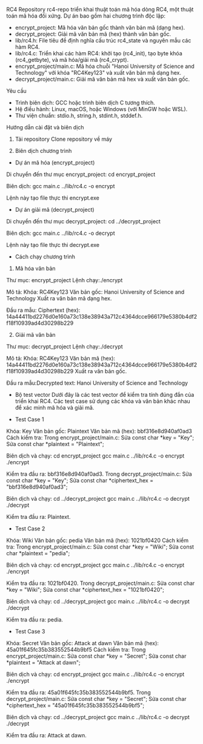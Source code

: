 RC4
Repository rc4-repo triển khai thuật toán mã hóa dòng RC4, một thuật toán mã hóa đối xứng. Dự án bao gồm hai chương trình độc lập:

- encrypt_project: Mã hóa văn bản gốc thành văn bản mã (dạng hex).
- decrypt_project: Giải mã văn bản mã (hex) thành văn bản gốc.
- lib/rc4.h: File tiêu đề định nghĩa cấu trúc rc4_state và nguyên mẫu các hàm RC4.
- lib/rc4.c: Triển khai các hàm RC4: khởi tạo (rc4_init), tạo byte khóa (rc4_getbyte), và mã hóa/giải mã (rc4_crypt).
- encrypt_project/main.c: Mã hóa chuỗi "Hanoi University of Science and Technology" với khóa "RC4Key123" và xuất văn bản mã dạng hex.
- decrypt_project/main.c: Giải mã văn bản mã hex và xuất văn bản gốc.

Yêu cầu

- Trình biên dịch: GCC hoặc trình biên dịch C tương thích.
- Hệ điều hành: Linux, macOS, hoặc Windows (với MinGW hoặc WSL).
- Thư viện chuẩn: stdio.h, string.h, stdint.h, stddef.h.

Hướng dẫn cài đặt và biên dịch
1. Tải repository
Clone repository về máy

2. Biên dịch chương trình
- Dự án mã hóa (encrypt_project)

Di chuyển đến thư mục encrypt_project: cd encrypt_project

Biên dịch: gcc main.c ../lib/rc4.c -o encrypt

Lệnh này tạo file thực thi encrypt.exe

- Dự án giải mã (decrypt_project)

Di chuyển đến thư mục decrypt_project: cd ../decrypt_project

Biên dịch: gcc main.c ../lib/rc4.c -o decrypt

Lệnh này tạo file thực thi decrypt.exe

* Cách chạy chương trình
1. Mã hóa văn bản

Thư mục: encrypt_project
Lệnh chạy:./encrypt

Mô tả:
Khóa: RC4Key123
Văn bản gốc: Hanoi University of Science and Technology
Xuất ra văn bản mã dạng hex.

Đầu ra mẫu: Ciphertext (hex): 14a44411bd2276d0e160a73c138e38943a712c4364dcce966179e5380b4df2f18f10939ad4d30298b229

2. Giải mã văn bản

Thư mục: decrypt_project
Lệnh chạy:./decrypt

Mô tả:
Khóa: RC4Key123
Văn bản mã (hex): 14a44411bd2276d0e160a73c138e38943a712c4364dcce966179e5380b4df2f18f10939ad4d30298b229
Xuất ra văn bản gốc.

Đầu ra mẫu:Decrypted text: Hanoi University of Science and Technology

* Bộ test vector
Dưới đây là các test vector để kiểm tra tính đúng đắn của triển khai RC4. Các test case sử dụng các khóa và văn bản khác nhau để xác minh mã hóa và giải mã.

- Test Case 1

Khóa: Key
Văn bản gốc: Plaintext
Văn bản mã (hex): bbf316e8d940af0ad3
Cách kiểm tra:
Trong encrypt_project/main.c:
Sửa const char *key = "Key";
Sửa const char *plaintext = "Plaintext";

Biên dịch và chạy: cd encrypt_project
                   gcc main.c ../lib/rc4.c -o encrypt
                   ./encrypt

Kiểm tra đầu ra: bbf316e8d940af0ad3.
Trong decrypt_project/main.c:
Sửa const char *key = "Key";
Sửa const char *ciphertext_hex = "bbf316e8d940af0ad3";

Biên dịch và chạy: cd ../decrypt_project
                   gcc main.c ../lib/rc4.c -o decrypt
                   ./decrypt

Kiểm tra đầu ra: Plaintext.

- Test Case 2

Khóa: Wiki
Văn bản gốc: pedia
Văn bản mã (hex): 1021bf0420
Cách kiểm tra:
Trong encrypt_project/main.c:
Sửa const char *key = "Wiki";
Sửa const char *plaintext = "pedia";

Biên dịch và chạy: cd encrypt_project
                   gcc main.c ../lib/rc4.c -o encrypt
                   ./encrypt

Kiểm tra đầu ra: 1021bf0420.
Trong decrypt_project/main.c:
Sửa const char *key = "Wiki";
Sửa const char *ciphertext_hex = "1021bf0420";

Biên dịch và chạy: cd ../decrypt_project
                   gcc main.c ../lib/rc4.c -o decrypt
                   ./decrypt

Kiểm tra đầu ra: pedia.

- Test Case 3

Khóa: Secret
Văn bản gốc: Attack at dawn
Văn bản mã (hex): 45a01f645fc35b383552544b9bf5
Cách kiểm tra:
Trong encrypt_project/main.c:
Sửa const char *key = "Secret";
Sửa const char *plaintext = "Attack at dawn";

Biên dịch và chạy: cd encrypt_project
                   gcc main.c ../lib/rc4.c -o encrypt
                   ./encrypt

Kiểm tra đầu ra: 45a01f645fc35b383552544b9bf5.
Trong decrypt_project/main.c:
Sửa const char *key = "Secret";
Sửa const char *ciphertext_hex = "45a01f645fc35b383552544b9bf5";

Biên dịch và chạy: cd ../decrypt_project
                   gcc main.c ../lib/rc4.c -o decrypt
                   ./decrypt

Kiểm tra đầu ra: Attack at dawn.
